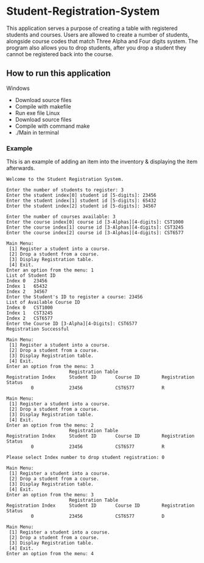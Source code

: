 # Student-Registration-System
This application serves a purpose of creating a table with registered students and courses. Users are allowed to create a number of students, alongside course codes that match
Three Alpha and Four digits system. The program also allows you to drop students, after you drop a student they cannot be registered back into the course.
## How to run this application
Windows   
- Download source files
- Compile with makefile
- Run exe file
Linux
- Download source files
- Compile with command make
- ./Main in terminal

### Example
This is an example of adding an item into the inventory & displaying the item afterwards.
``` 
Welcome to the Student Registration System.

Enter the number of students to register: 3
Enter the student index[0] student id [5-digits]: 23456 
Enter the student index[1] student id [5-digits]: 65432
Enter the student index[2] student id [5-digits]: 34567 

Enter the number of courses available: 3
Enter the course index[0] course id [3-Alphas][4-digits]: CST1000
Enter the course index[1] course id [3-Alphas][4-digits]: CST3245
Enter the course index[2] course id [3-Alphas][4-digits]: CST6577

Main Menu:
 [1] Register a student into a course.
 [2] Drop a student from a course.
 [3] Display Registration table.
 [4] Exit.
Enter an option from the menu: 1
List of Student ID
Index 0   23456
Index 1   65432
Index 2   34567
Enter the Student's ID to register a course: 23456
List of Available Course ID
Index 0   CST1000
Index 1   CST3245
Index 2   CST6577
Enter the Course ID [3-Alpha][4-Digits]: CST6577
Registration Successful

Main Menu:
 [1] Register a student into a course.
 [2] Drop a student from a course.
 [3] Display Registration table.
 [4] Exit.
Enter an option from the menu: 3
                       Registration Table
Registration Index     Student ID       Course ID        Registration Status
         0             23456            CST6577          R

Main Menu:
 [1] Register a student into a course.
 [2] Drop a student from a course.
 [3] Display Registration table.
 [4] Exit.
Enter an option from the menu: 2
                       Registration Table
Registration Index     Student ID       Course ID        Registration Status
         0             23456            CST6577          R

Please select Index number to drop student registration: 0

Main Menu:
 [1] Register a student into a course.
 [2] Drop a student from a course.
 [3] Display Registration table.
 [4] Exit.
Enter an option from the menu: 3
                       Registration Table
Registration Index     Student ID       Course ID        Registration Status
         0             23456            CST6577          D

Main Menu:
 [1] Register a student into a course.
 [2] Drop a student from a course.
 [3] Display Registration table.
 [4] Exit.
Enter an option from the menu: 4
```
